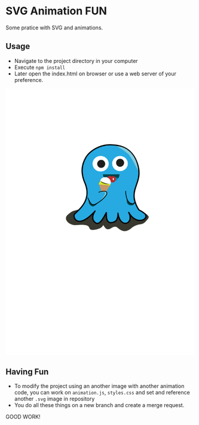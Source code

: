 # SVG Animation FUN

Some pratice with SVG and animations.

## Usage

- Navigate to the project directory in your computer
- Execute `npm install`
- Later open the index.html on browser or use a web server of your preference.

![Little monster](little_monster.svg)

## Having Fun

- To modify the project using an another image with another animation code, you can work on `animation.js`, `styles.css` and set and reference another `.svg` image in repository
- You do all these things on a new branch and create a merge request.

GOOD WORK!

